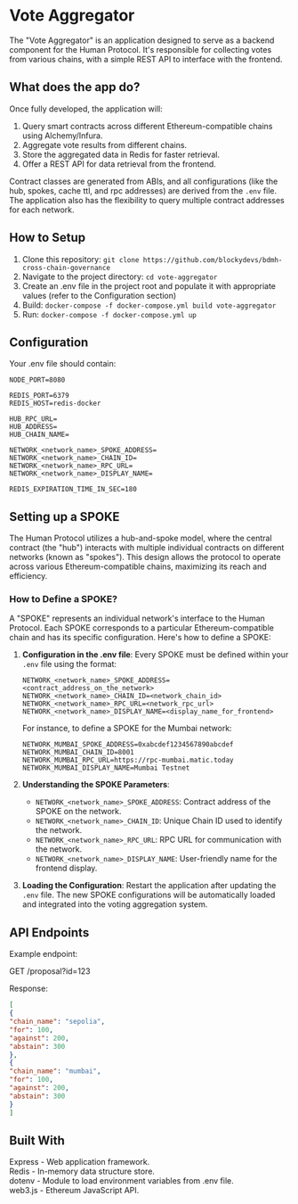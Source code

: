 # Vote Aggregator

The "Vote Aggregator" is an application designed to serve as a backend component for the Human Protocol. It's responsible for collecting votes from various chains, with a simple REST API to interface with the frontend.

## What does the app do?

Once fully developed, the application will:

1. Query smart contracts across different Ethereum-compatible chains using Alchemy/Infura.
2. Aggregate vote results from different chains.
3. Store the aggregated data in Redis for faster retrieval.
4. Offer a REST API for data retrieval from the frontend.

Contract classes are generated from ABIs, and all configurations (like the hub, spokes, cache ttl, and rpc addresses) are derived from the `.env` file. The application also has the flexibility to query multiple contract addresses for each network.

## How to Setup

1. Clone this repository: `git clone https://github.com/blockydevs/bdmh-cross-chain-governance`
2. Navigate to the project directory: `cd vote-aggregator`
3. Create an .env file in the project root and populate it with appropriate values (refer to the Configuration section)
4. Build: `docker-compose -f docker-compose.yml build vote-aggregator`
5. Run: `docker-compose -f docker-compose.yml up`

## Configuration

Your .env file should contain:

```
NODE_PORT=8080

REDIS_PORT=6379
REDIS_HOST=redis-docker

HUB_RPC_URL=
HUB_ADDRESS=
HUB_CHAIN_NAME=

NETWORK_<network_name>_SPOKE_ADDRESS=
NETWORK_<network_name>_CHAIN_ID=
NETWORK_<network_name>_RPC_URL=
NETWORK_<network_name>_DISPLAY_NAME=

REDIS_EXPIRATION_TIME_IN_SEC=180
```

## Setting up a SPOKE

The Human Protocol utilizes a hub-and-spoke model, where the central contract (the "hub") interacts with multiple individual contracts on different networks (known as "spokes"). This design allows the protocol to operate across various Ethereum-compatible chains, maximizing its reach and efficiency.

### How to Define a SPOKE?

A "SPOKE" represents an individual network's interface to the Human Protocol. Each SPOKE corresponds to a particular Ethereum-compatible chain and has its specific configuration. Here's how to define a SPOKE:

1. **Configuration in the .env file**: Every SPOKE must be defined within your `.env` file using the format:

    ```
    NETWORK_<network_name>_SPOKE_ADDRESS=<contract_address_on_the_network>
    NETWORK_<network_name>_CHAIN_ID=<network_chain_id>
    NETWORK_<network_name>_RPC_URL=<network_rpc_url>
    NETWORK_<network_name>_DISPLAY_NAME=<display_name_for_frontend>
    ```

   For instance, to define a SPOKE for the Mumbai network:

    ```
    NETWORK_MUMBAI_SPOKE_ADDRESS=0xabcdef1234567890abcdef
    NETWORK_MUMBAI_CHAIN_ID=8001
    NETWORK_MUMBAI_RPC_URL=https://rpc-mumbai.matic.today
    NETWORK_MUMBAI_DISPLAY_NAME=Mumbai Testnet
    ```

2. **Understanding the SPOKE Parameters**:
    - `NETWORK_<network_name>_SPOKE_ADDRESS`: Contract address of the SPOKE on the network.
    - `NETWORK_<network_name>_CHAIN_ID`: Unique Chain ID used to identify the network.
    - `NETWORK_<network_name>_RPC_URL`: RPC URL for communication with the network.
    - `NETWORK_<network_name>_DISPLAY_NAME`: User-friendly name for the frontend display.
   
    
3. **Loading the Configuration**: Restart the application after updating the `.env` file. The new SPOKE configurations will be automatically loaded and integrated into the voting aggregation system.


## API Endpoints
Example endpoint:

GET /proposal?id=123

Response:
```json
[
{
"chain_name": "sepolia",
"for": 100,
"against": 200,
"abstain": 300
},
{
"chain_name": "mumbai",
"for": 100,
"against": 200,
"abstain": 300
}
]
```

## Built With
Express - Web application framework.        
Redis - In-memory data structure store.     
dotenv - Module to load environment variables from .env file.       
web3.js - Ethereum JavaScript API.




